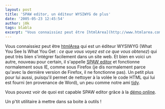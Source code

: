 ```yaml
---
layout: post
title: 'SPAW editor, un éditeur WYSIWYG de plus'
date: '2005-05-23 12:45:54'
author: j0k
tags: blabla
excerpt: "Vous connaissiez peut être [htmlArea](http://www.htmlarea.com/) qui est un éditeur WYSIWYG (What You See Is What You Get : *ce que vous voyez est ce que vous obtenez*) qui peut très bien s'intégrer facilement dans un site web.     \nEt bien en voici un autre, nouveau pour certain, il s'appelle [SPAW      …"
---
```


Vous connaissiez peut être [htmlArea](http://www.htmlarea.com/) qui est un éditeur WYSIWYG (What You See Is What You Get : *ce que vous voyez est ce que vous obtenez*) qui peut très bien s'intégrer facilement dans un site web.
Et bien en voici un autre, nouveau pour certain, il s'appelle [SPAW editor](http://www.solmetra.lt/en/disp.php/en_products/en_spaw/en_spaw_about) et fonctionne normalement sous IE, comme sous Firefox (je dis normalement parce qu'avec la dernière version de Firefox, il ne fonctionne pas). Un petit plus pour lui aussi, puisqu'il permet de nettoyer à la volée le code HTML qui lui est fourni (en provenance de Word), un peu comme notre ami [tidy](http://www.j0k3r.net/chtit-truc-tidy-nettoie-votre-code-html-24.html).

Vous pouvez voir de quoi est capable SPAW editor grâce à la [démo online](http://www.solmetra.com/spaw/demo/demo.php).

Un p'tit utilitaire à mettre dans sa boite à outils !

